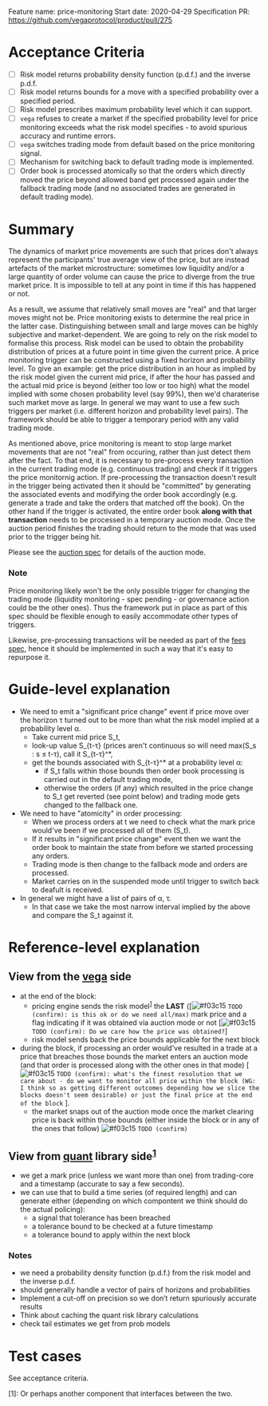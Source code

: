 Feature name: price-monitoring
Start date: 2020-04-29
Specification PR: https://github.com/vegaprotocol/product/pull/275

# Acceptance Criteria

- [ ] Risk model returns probability density function (p.d.f.) and the inverse p.d.f.
- [ ] Risk model returns bounds for a move with a specified probability over a specified period.
- [ ] Risk model prescribes maximum probability level which it can support.
- [ ] `vega` refuses to create a market if the specified probability level for price monitoring exceeds what the risk model specifies - to avoid spurious accuracy and runtime errors.
- [ ] `vega` switches trading mode from default based on the price monitoring signal.
- [ ] Mechanism for switching back to default trading mode is implemented.
- [ ] Order book is processed atomically so that the orders which directly moved the price beyond allowed band get processed again under the fallback trading mode (and no associated trades are generated in default trading mode).

# Summary

The dynamics of market price movements are such that prices don't always represent the participants' true average view of the price, but are instead artefacts of the market microstructure: sometimes low liquidity and/or a large quantity of order volume can cause the price to diverge from the true market price. It is impossible to tell at any point in time if this has happened or not.

As a result, we assume that relatively small moves are "real" and that larger moves might not be. Price monitoring exists to determine the real price in the latter case. Distinguishing between small and large moves can be highly subjective and market-dependent. We are going to rely on the risk model to formalise this process. Risk model can be used to obtain the probability distribution of prices at a future point in time given the current price. A price monitoring trigger can be constructed using a fixed horizon and probability level.
To give an example: get the price distribution in an hour as implied by the risk model given the current mid price, if after the hour has passed and the actual mid price is beyond (either too low or too high) what the model implied with some chosen probability level (say 99%), then we'd charaterise such market move as large.  In general we may want to use a few such triggers per market (i.e. different horizon and probability level pairs). The framework should be able to trigger a temporary period with any valid trading mode.

As mentioned above, price monitoring is meant to stop large market movements that are not "real" from occuring, rather than just detect them after the fact. To that end, it is necessary to pre-process every transaction in the current trading mode (e.g. continuous trading) and check if it triggers the price monitornig action. If pre-processing the transaction doesn't result in the trigger being activated then it should be "committed" by generating the associated events and modifying the order book accordingly (e.g. generate a trade and take the orders that matched off the book). On the other hand if the trigger is activated, the entire order book **along with that transaction** needs to be processed in a temporary auction mode. Once the auction period finishes the trading should return to the mode that was used prior to the trigger being hit.

Please see the [auction spec](https://github.com/vegaprotocol/product/blob/187-auction-spec/specs/0026-auctions.md) for details of the auction mode.

### Note

Price monitoring likely won't be the only possible trigger for changing the trading mode (liquidity monitoring - spec pending - or governance action could be the other ones). Thus the framework put in place as part of this spec should be flexible enough to easily accommodate other types of triggers.

Likewise, pre-processing transactions will be needed as part of the [fees spec](https://github.com/vegaprotocol/product/blob/WIP-fees-spec/specs/0029-fees.md), hence it should be implemented in such a way that it's easy to repurpose it.

# Guide-level explanation

- We need to emit a "significant price change" event if price move over the horizon τ turned out to be more than what the risk model implied at a probability level α.
  - Take current mid price S_t,
  - look-up value S_{t-τ} (prices aren't continuous so will need max(S_s : s  ≤ t-τ), call it  S_{t-τ}^*,
  - get the bounds associated with S_{t-τ}^* at a probability level α:
    - if S_t falls within those bounds then order book processing is carried out in the default trading mode,
    - otherwise the orders (if any) which resulted in the price change to S_t get reverted (see point below) and trading mode gets changed to the fallback one.
- We need to have "atomicity" in order processing:
  - When we process orders at t we need to check what the mark price would've been if we processed all of them (S_t).
  - If it results in "significant price change" event then we want the order book to maintain the state from before we started processing any orders.
  - Trading mode is then change to the fallback mode and orders are processed.
  - Market carries on in the suspended mode until trigger to switch back to deafult is received.
- In general we might have a list of pairs of α, τ.
  - In that case we take the most narrow interval implied by the above and compare the S_t against it.

# Reference-level explanation

## View from the [vega](https://github.com/vegaprotocol/vega) side

- at the end of the block:
  - pricing engine sends the risk model<sup>[1](#footnote1)</sup> the **LAST** ([![#f03c15](https://via.placeholder.com/15/f03c15/000000?text=+) `TODO (confirm): is this ok or do we need all/max)` mark price and a flag indicating if it was obtained via auction mode or not [![#f03c15](https://via.placeholder.com/15/f03c15/000000?text=+) `TODO (confirm): Do we care how the price was obtained?`]
  - risk model sends back the price bounds applicable for the next block
- during the block, if processing an order would've resulted in a trade at a price that breaches those bounds the market enters an auction mode (and that order is processed along with the other ones in that mode) [![#f03c15](https://via.placeholder.com/15/f03c15/000000?text=+) `TODO (confirm): what's the finest resolution that we care about - do we want to monitor all price within the block (WG: I think so as getting different outcomes depending how we slice the blocks doesn't seem desirable) or just the final price at the end of the block` ].
  - the market snaps out of the auction mode once the market clearing price is back within those bounds (either inside the block or in any of the ones that follow) ![#f03c15](https://via.placeholder.com/15/f03c15/000000?text=+) `TODO (confirm)`

## View from [quant](https://github.com/vegaprotocol/quant) library side<sup>[1](#myfootnote1)</sup>

- we get a mark price (unless we want more than one) from trading-core and a timestamp (accurate to say a few seconds).
- we can use that to build a time series (of required length) and can generate either (depending on which compontent we think should do the actual policing):
  - a signal that tolerance has been breached
  - a tolerance bound to be checked at a future timestamp
  - a tolerance bound to apply within the next block

### Notes

- we need a probability density function (p.d.f.) from the risk model and the inverse p.d.f.
- should generally handle a vector of pairs of horizons and probabilities
- Implement a cut-off on precision so we don’t return spuriously accurate results
- Think about caching the quant risk library calculations
- check tail estimates we get from prob models

# Test cases

See acceptance criteria.

<a name="footnote1">[1]: </a>Or perhaps another component that interfaces between the two.
